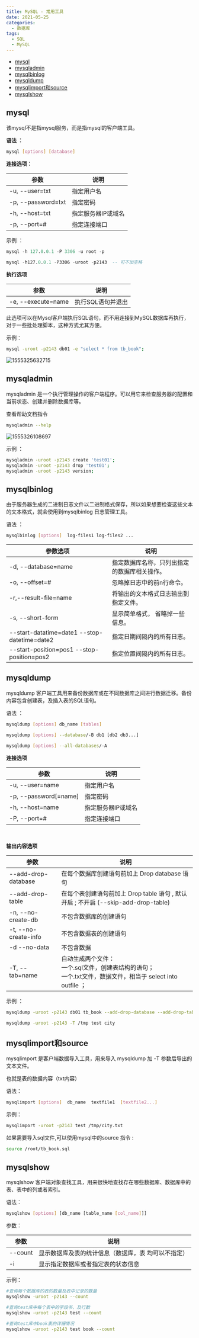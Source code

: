 ```yaml
---
title: MySQL - 常用工具
date: 2021-05-25 
categories: 
  - 数据库
tags: 
  - SQL
  - MySQL
---
```



<!-- START doctoc generated TOC please keep comment here to allow auto update -->
<!-- DON'T EDIT THIS SECTION, INSTEAD RE-RUN doctoc TO UPDATE -->


- [mysql](#mysql)
- [mysqladmin](#mysqladmin)
- [mysqlbinlog](#mysqlbinlog)
- [mysqldump](#mysqldump)
- [mysqlimport和source](#mysqlimport%E5%92%8Csource)
- [mysqlshow](#mysqlshow)

<!-- END doctoc generated TOC please keep comment here to allow auto update -->

## mysql

该mysql不是指mysql服务，而是指mysql的客户端工具。

**语法 ：**

```sh
mysql [options] [database]
```

**连接选项：**

| 参数               | 说明               |
| ------------------ | ------------------ |
| -u, --user=txt     | 指定用户名         |
| -p, --password=txt | 指定密码           |
| -h, --host=txt     | 指定服务器IP或域名 |
| -p, --port=#       | 指定连接端口       |


示例 ：

```sql
mysql -h 127.0.0.1 -P 3306 -u root -p
	
mysql -h127.0.0.1 -P3306 -uroot -p2143	-- 可不加空格
```

**执行选项**

| 参数               | 说明              |
| ------------------ | ----------------- |
| -e, --execute=name | 执行SQL语句并退出 |

此选项可以在Mysql客户端执行SQL语句，而不用连接到MySQL数据库再执行，对于一些批处理脚本，这种方式尤其方便。

示例：

```sh
mysql -uroot -p2143 db01 -e "select * from tb_book";
```

![1555325632715](https://img.yishenlaoban.top/image_my/202203011858050.png) 

## mysqladmin

mysqladmin 是一个执行管理操作的客户端程序。可以用它来检查服务器的配置和当前状态、创建并删除数据库等。

查看帮助文档指令

```sh
mysqladmin --help
```



![1555326108697](https://img.yishenlaoban.top/image_my/202203011858834.png)

示例 ： 

```sh
mysqladmin -uroot -p2143 create 'test01';  
mysqladmin -uroot -p2143 drop 'test01';
mysqladmin -uroot -p2143 version;
```

## mysqlbinlog

由于服务器生成的二进制日志文件以二进制格式保存，所以如果想要检查这些文本的文本格式，就会使用到mysqlbinlog 日志管理工具。

语法 ：

```sh
mysqlbinlog [options]  log-files1 log-files2 ...
```

| 参数选项                                      | 说明                                         |
| --------------------------------------------- | -------------------------------------------- |
| -d, --database=name                           | 指定数据库名称，只列出指定的数据库相关操作。 |
| -o, --offset=#                                | 忽略掉日志中的前n行命令。                    |
| -r,--result-file=name                         | 将输出的文本格式日志输出到指定文件。         |
| -s, --short-form                              | 显示简单格式， 省略掉一些信息。              |
| --start-datatime=date1  --stop-datetime=date2 | 指定日期间隔内的所有日志。                   |
| --start-position=pos1 --stop-position=pos2    | 指定位置间隔内的所有日志。                   |



## mysqldump

mysqldump 客户端工具用来备份数据库或在不同数据库之间进行数据迁移。备份内容包含创建表，及插入表的SQL语句。

语法 ：

```sh
mysqldump [options] db_name [tables]

mysqldump [options] --database/-B db1 [db2 db3...]

mysqldump [options] --all-databases/-A
```

**连接选项**

| 参数                  | 说明               |
| --------------------- | ------------------ |
| -u, --user=name       | 指定用户名         |
| -p, --password[=name] | 指定密码           |
| -h, --host=name       | 指定服务器IP或域名 |
| -P, --port=#          | 指定连接端口       |

​	

**输出内容选项**



| 参数                 | 说明                                                         |
| -------------------- | ------------------------------------------------------------ |
| --add-drop-database  | 在每个数据库创建语句前加上 Drop database 语句                |
| --add-drop-table     | 在每个表创建语句前加上 Drop table 语句 , 默认开启 ; 不开启 (--skip-add-drop-table) |
| -n, --no-create-db   | 不包含数据库的创建语句                                       |
| -t, --no-create-info | 不包含数据表的创建语句                                       |
| -d --no-data         | 不包含数据                                                   |
| -T, --tab=name       | 自动生成两个文件：<br/>一个.sql文件，创建表结构的语句；<br/>一个.txt文件，数据文件，相当于 select into outfile ； |

示例 ：
```sh
mysqldump -uroot -p2143 db01 tb_book --add-drop-database --add-drop-table > a
	
mysqldump -uroot -p2143 -T /tmp test city
```

## mysqlimport和source

mysqlimport 是客户端数据导入工具，用来导入 mysqldump 加 -T 参数后导出的文本文件。

也就是表的数据内容（txt内容）

语法：

```sh
mysqlimport [options]  db_name  textfile1  [textfile2...]
```

示例：

```sh
mysqlimport -uroot -p2143 test /tmp/city.txt
```



如果需要导入sql文件,可以使用mysql中的source 指令 : 

```sh
source /root/tb_book.sql
```

## mysqlshow

mysqlshow 客户端对象查找工具，用来很快地查找存在哪些数据库、数据库中的表、表中的列或者索引。

语法：

```sh
mysqlshow [options] [db_name [table_name [col_name]]]
```

参数：

| 参数    | 说明                                                |
| ------- | --------------------------------------------------- |
| --count | 显示数据库及表的统计信息（数据库，表 均可以不指定） |
| -i      | 显示指定数据库或者指定表的状态信息                  |



示例：

```sh
#查询每个数据库的表的数量及表中记录的数量
mysqlshow -uroot -p2143 --count

#查询test库中每个表中的字段书，及行数
mysqlshow -uroot -p2143 test --count

#查询test库中book表的详细情况
mysqlshow -uroot -p2143 test book --count
```

